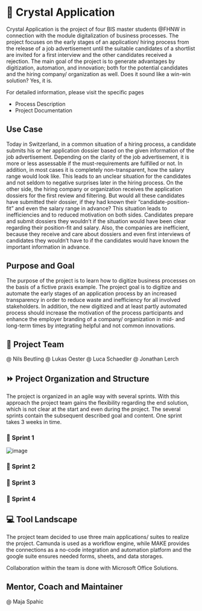 # 💠 Crystal Application 
Crystal Application is the project of four BIS master students @FHNW in connection with the module digitalization of business processes. 
The project focuses on the early stages of an application/ hiring process from the release of a job advertisement until the suitable candidates of a shortlist are invited for a first interview and the other candidates received a rejection. The main goal of the project is to generate advantages by digitization, automation, and innovation; both for the potential candidates and the hiring company/ organization as well. Does it sound like a win-win solution? Yes, it is.

For detailed information, please visit the specific pages
- Process Description
- Project Documentation

## Use Case
Today in Switzerland, in a common situation of a hiring process, a candidate submits his or her application dossier based on the given information of the job advertisement. Depending on the clarity of the job advertisement, it is more or less assessable if the must-requirements are fulfilled or not. In addition, in most cases it is completely non-transparent, how the salary range would look like. This leads to an unclear situation for the candidates and not seldom to negative surprises later in the hiring process. On the other side, the hiring company or organization receives the application dossiers for the first review and filtering. But would all these candidates have submitted their dossier, if they had known their “candidate-position-fit” and even the salary range in advance? This situation leads to inefficiencies and to reduced motivation on both sides. Candidates prepare and submit dossiers they wouldn’t if the situation would have been clear regarding their position-fit and salary. Also, the companies are inefficient, because they receive and care about dossiers and even first interviews of candidates they wouldn’t have to if the candidates would have known the important information in advance.

## Purpose and Goal
The purpose of the project is to learn how to digitize business processes on the basis of a fictive praxis example. 
The project goal is to digitize and automate the early stages of an application process by an increased transparency in order to reduce waste and inefficiency for all involved stakeholders. In addition, the new digitized and at least partly automated process should increase the motivation of the process participants and enhance the employer branding of a company/ organization in mid- and long-term times by integrating helpful and not common innovations.


## :peach: Project Team 
@ Nils Beutling
@ Lukas Oester
@ Luca Schaedler
@ Jonathan Lerch
 
## :fast_forward: Project Organization and Structure 
The project is organized in an agile way with several sprints. With this approach the project team gains the flexibility regarding the end solution, which is not clear at the start and even during the project. The several sprints contain the subsequent described goal and content. One sprint takes 3 weeks in time.

### :running: Sprint 1 
![image](https://user-images.githubusercontent.com/105595416/233784724-ee7cb3e3-bc1a-4b55-8556-ef1429e24d21.png)

### :running: Sprint 2 

### :running: Sprint 3 

### :running: Sprint 4 

## 💻 Tool Landscape
The project team decided to use three main applications/ suites to realize the project. Camunda is used as a workflow engine, while MAKE provides the connections as a no-code integration and automation platform and the google suite ensures needed forms, sheets, and data storages.

Collaboration within the team is done with Microsoft Office Solutions.

## Mentor, Coach and Maintainer 
@ Maja Spahic





